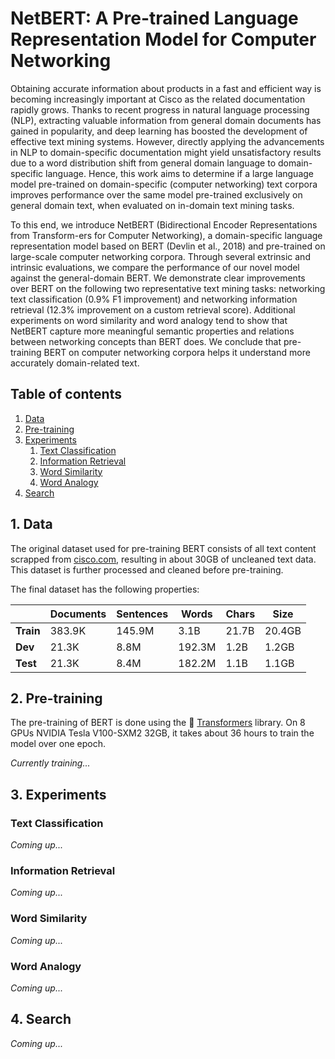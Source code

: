 # NetBERT: A Pre-trained Language Representation Model for Computer Networking

Obtaining accurate information about products in a fast and efficient way is becoming increasingly important at Cisco as the related documentation rapidly grows. Thanks to recent progress in natural language processing (NLP), extracting valuable information from general domain documents has gained in popularity, and deep learning has boosted the development of effective text mining systems. However, directly applying the advancements in NLP to domain-specific documentation might yield unsatisfactory results due to a word distribution shift from general domain language to domain-specific language. Hence, this work aims to determine if a large language model pre-trained on domain-specific (computer networking) text corpora improves performance over the same model pre-trained exclusively on general domain text, when evaluated on in-domain text mining tasks.

To this end, we introduce NetBERT (Bidirectional Encoder Representations from Transform-ers for Computer Networking), a domain-specific language representation model based on BERT (Devlin et al., 2018) and pre-trained on large-scale computer networking corpora. Through several extrinsic and intrinsic evaluations, we compare the performance of our novel model against the general-domain BERT. We demonstrate clear improvements over BERT on the following two representative text mining tasks: networking text classification (0.9% F1 improvement) and networking information retrieval (12.3% improvement on a custom retrieval score). Additional experiments on word similarity and word analogy tend to show that NetBERT capture more meaningful semantic properties and relations between networking concepts than BERT does. We conclude that pre-training BERT on computer networking corpora helps it understand more accurately domain-related text.

## Table of contents
1. [Data](#data)
2. [Pre-training](#pretraining)
3. [Experiments](#experiments)
    1. [Text Classification](#text_classification)
    2. [Information Retrieval](#info_retrieval)
    3. [Word Similarity](#word_similarity)
    4. [Word Analogy](#word_analogy)
4. [Search](#search)


## 1. Data <a name="data"></a>
The original dataset used for pre-training BERT consists of all text content scrapped from [cisco.com](https://www.cisco.com/), resulting in about 30GB of uncleaned text data. This dataset is further processed and cleaned before pre-training.

The final dataset has the following properties:

<center>
    
|         | Documents  | Sentences  | Words   | Chars | Size   |
|---------|------------|------------|-------- |-------|--------|
|**Train**| 383.9K     | 145.9M     | 3.1B    | 21.7B | 20.4GB |
|**Dev**  | 21.3K      | 8.8M       | 192.3M  | 1.2B  | 1.2GB  |
|**Test** | 21.3K      | 8.4M       | 182.2M  | 1.1B  | 1.1GB  |

</center>

## 2. Pre-training <a name="pretraining"></a>
The pre-training of BERT is done using the 🤗 [Transformers](https://github.com/huggingface/transformers) library.
On 8 GPUs NVIDIA Tesla V100-SXM2 32GB, it takes about 36 hours to train the model over one epoch.

*Currently training...*


## 3. Experiments <a name="experiments"></a>

### Text Classification <a name="text_classification"></a>
*Coming up...*

### Information Retrieval <a name="info_retrieval"></a>
*Coming up...*

### Word Similarity <a name="word_similarity"></a>
*Coming up...*

### Word Analogy <a name="word_analogy"></a>
*Coming up...*

## 4. Search <a name="search"></a>
*Coming up...*
